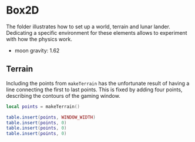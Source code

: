 # Box2D

The folder illustrates how to set up a world, terrain and lunar lander. Dedicating a specific environment for these elements allows to experiment with how the physics work.

- moon gravity: 1.62

## Terrain

Including the points from `makeTerrain` has the unfortunate result of having a line connecting the first to last points. This is fixed by adding four points, describing the contours of the gaming window.

```lua
local points = makeTerrain()

table.insert(points, WINDOW_WIDTH)
table.insert(points, 0)
table.insert(points, 0)
table.insert(points, 0)
```
